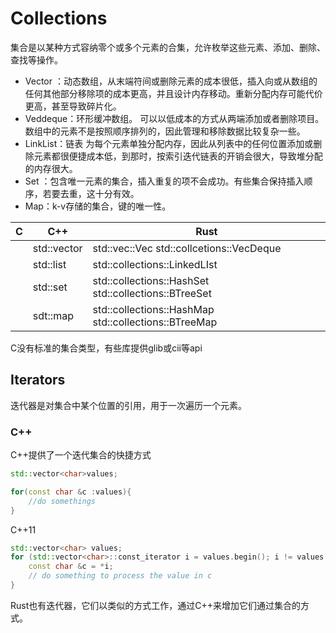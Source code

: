 # Collections

集合是以某种方式容纳零个或多个元素的合集，允许枚举这些元素、添加、删除、查找等操作。

- Vector ：动态数组，从末端符间或删除元素的成本很低，插入向或从数组的任何其他部分移除项的成本更高，并且设计内存移动。重新分配内存可能代价更高，甚至导致碎片化。
- Veddeque：环形缓冲数组。 可以以低成本的方式从两端添加或者删除项目。数组中的元素不是按照顺序排列的，因此管理和移除数据比较复杂一些。
- LinkList：链表 为每个元素单独分配内存，因此从列表中的任何位置添加或删除元素都很便捷成本低，到那时，按索引迭代链表的开销会很大，导致堆分配的内存很大。
- Set ：包含唯一元素的集合，插入重复的项不会成功。有些集合保持插入顺序，若要去重，这十分有效。
- Map：k-v存储的集合，键的唯一性。

| C    | C++         | Rust                                                   |
| ---- | ----------- | ------------------------------------------------------ |
|      | std::vector | std::vec::Vec   std::collcetions::VecDeque             |
|      | std::list   | std::collections::LinkedLIst                           |
|      | std::set    | std::collections::HashSet   std::collections::BTreeSet |
|      | sdt::map    | std::collections::HashMap  std::collections::BTreeMap  |

C没有标准的集合类型，有些库提供glib或cii等api

## Iterators

迭代器是对集合中某个位置的引用，用于一次遍历一个元素。

### C++

C++提供了一个迭代集合的快捷方式

```c++
std::vector<char>values;

for(const char &c :values){
	//do somethings
}
```



C++11

```c++
std::vector<char> values;
for (std::vector<char>::const_iterator i = values.begin(); i != values.end(); ++i) {
    const char &c = *i;
    // do something to process the value in c
}
```

Rust也有迭代器，它们以类似的方式工作，通过C++来增加它们通过集合的方式。